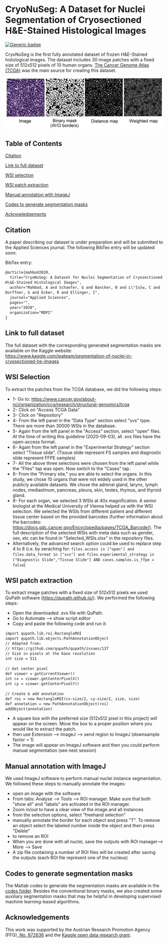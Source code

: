 # CryoNuSeg: A Dataset for Nuclei Segmentation of Cryosectioned H\&E-Stained Histological Images
[![Generic badge](https://img.shields.io/badge/Code-MATLAB-<COLOR>.svg)](https://shields.io/)

CryoNuSeg is the first fully annotated dataset of frozen H\&E-Stained histological images. The dataset includes 30 image patches with a fixed size of 512x512 pixels of 10 human organs. <a href="https://portal.gdc.cancer.gov/">The Cancer Genome Atlas (TCGA)</a> was the main source for creating this dataset.  

![Project Image](https://github.com/masih4/CryoNuSeg/blob/master/.gitfiles/example.jpg)



## Table of Contents 
[Citation](#citation)

[Link to full dataset](#link-to-full-dataset)

[WSI selection](#wsi-selection)

[WSI patch extraction](#wsi-patch-extraction)

[Manual annotation with ImageJ](#manual-annotation-with-imagej)

[Codes to generate segmentation masks](#codes-to-generate-segmentation-masks)

[Acknowledgements](#acknowledgements)





## Citation
A paper describing our dataset is under preparation and will be submitted to the Applied Sciences journal. The following BibTex entry will be updated soon.

BibTex entry:
```
@article{mahbod2020,
  title="CryoNuSeg: A Dataset for Nuclei Segmentation of Cryosectioned H\&E-Stained Histological Images",
  author="Mahbod, A and Schaefer, G and Bancher, B and L\"{o}w, C and Dorffner, G and Ecker, R and Ellinger, I",
  journal="Applied Sciences",
  pages="",
  year="2020",
  organization="MDPI"
}
```
## Link to full dataset
The full dataset with the corresponding generated segmentation masks are available on the Kaggle website: 
https://www.kaggle.com/ipateam/segmentation-of-nuclei-in-cryosectioned-he-images

## WSI Selection
To extract the patches from the TCGA database, we did the following steps:
- 1- Go to: https://www.cancer.gov/about-nci/organization/ccg/research/structural-genomics/tcga
- 2- Click on "Access TCGA Data"
- 3- Click on "Repository"
- 4- From the left panel in the "Data Type" section select "svs" type. There are more than 30000 WSIs in the database. 
- 5- Again from the left panel in the "Access" section, select "open" files. At the time of writing this guideline (2020-09-03), all .svs files have the open-access format. 
- 6- Again from the left panel in the "Experimental Strategy" section select "Tissue slide". (Tissue slide represent FS samples and diagnostic slide represent FFPE samples)
- 7- All the above three selections were chosen from the left panel while the "Files" tap was open. Now switch to the "Cases" tap. 
- 8- From the "Primary site," you are able to select the organs. In this study, we chose 10 organs that were not widely used in the other publicly available datasets. We chose the adrenal gland, larynx, lymph nodes, mediastinum, pancreas, pleura, skin, testes, thymus, and thyroid gland. 
- 9- For each organ, we selected 3 WSIs at 40x magnification. A senior biologist at the Medical University of Vienna helped us with the WSI selection. We selected the WSIs from different patient and different tissue center based on the provided barcodes (further information about the barcodes: https://docs.gdc.cancer.gov/Encyclopedia/pages/TCGA_Barcode/). The full description of the selected WSIs with meta data such as gender, sex, etc can be found in "Selected_WSIs.xlsx" in the repository files. 
- Alternatively, the advanced search option could be used to replace step 4 to 8 (i.e. by seraching for: 
```files.access in ["open"] and files.data_format in ["svs"] and files.experimental_strategy in ["Diagnostic Slide","Tissue Slide"] AND cases.samples.is_ffpe = false```)

## WSI patch extraction
To extract image patches with a fixed size of 512x512 pixels we used QuPath software (https://qupath.github.io/). We performed the following steps:
- Open the downloaded .svs file with QuPath.
- Go to Automate --> show script editor 
- Copy and paste the following code and run it:
```// Script to create a 512 x 512 rectangle ROI in Qupath
import qupath.lib.roi.RectangleROI
import qupath.lib.objects.PathAnnotationObject
// Adapted from:
// https://github.com/qupath/qupath/issues/137
// Size in pixels at the base resolution
int size = 511

// Get center pixel
def viewer = getCurrentViewer()
int cx = viewer.getCenterPixelX()
int cy = viewer.getCenterPixelY()

// Create & add annotation
def roi = new RectangleROI(cx-size/2, cy-size/2, size, size)
def annotation = new PathAnnotationObject(roi)
addObject(annotation)
```
- A square box with the preferred size (512x512 pixel in this project) will appear on the screen. Move the box to a proper position where you would like to extract the patch.
- then use Extension --> ImageJ --> send region to ImageJ (downsample factor = 1)
- The image will appear on ImageJ software and then you could perform manual segmentation (see next session)
## Manual annotation with ImageJ
We used ImageJ software to perform manual nuclei instance segmentation. We followed these steps to manually annotate the images:
- open an image with the software
- From tabs:  Analyse --> Tools --> ROI manager. Make sure that both "show all" and "labels" are activated in the ROI manager. 
- Zoom in/out to have a clear view of the image and all instances
- from the selection options, select "freehand selection"
- manually annotate the border for each object and press "T". To remove an object select the labeled number inside the object and then press "Delete"
- to remove an ROI 
- When you are done with all nuclei, save the outputs with ROI manager--> More --> Save
- A zip file containing a number of ROI files will be created after saving the outputs (each ROI file represent one of the nucleus) 

## Codes to generate segmentation masks
The Matlab codes to generate the segmentation masks are available in the  <a href="https://github.com/masih4/CryoNuSeg/tree/master/codes/manual_masks_generator
">codes folder</a>. Besides the conventional binary masks, we also created some auxiliary segmentation masks that may be helpful in developing supervised machine learning-based algorithms.  

## Acknowledgements
This work was supported by the Austrian Research Promotion Agency (FFG),<a href="https://projekte.ffg.at/projekt/3258628"> No. 872636</a> and the <a href="https://www.kaggle.com/open-data-research-grant-2020-awardees">Kaggle open data research grant</a>.






